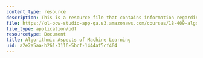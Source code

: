 ```yaml
---
content_type: resource
description: This is a resource file that contains information regarding chapter 3.
file: https://ol-ocw-studio-app-qa.s3.amazonaws.com/courses/18-409-algorithmic-aspects-of-machine-learning-spring-2015/a2e2a5aab26131165bcf1444af5cf404_MIT18_409S15_chapp3.pdf
file_type: application/pdf
resourcetype: Document
title: Algorithmic Aspects of Machine Learning
uid: a2e2a5aa-b261-3116-5bcf-1444af5cf404
---
```

